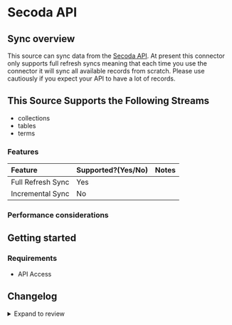 # Secoda API

## Sync overview

This source can sync data from the [Secoda API](https://docs.secoda.co/secoda-api). At present this connector only supports full refresh syncs meaning that each time you use the connector it will sync all available records from scratch. Please use cautiously if you expect your API to have a lot of records.

## This Source Supports the Following Streams

- collections
- tables
- terms

### Features

| Feature           | Supported?\(Yes/No\) | Notes |
| :---------------- | :------------------- | :---- |
| Full Refresh Sync | Yes                  |       |
| Incremental Sync  | No                   |       |

### Performance considerations

## Getting started

### Requirements

- API Access

## Changelog

<details>
  <summary>Expand to review</summary>

| Version | Date       | Pull Request                                              | Subject                                  |
| :------ | :--------- | :-------------------------------------------------------- | :--------------------------------------- |
| 0.2.10 | 2024-12-28 | [50692](https://github.com/airbytehq/airbyte/pull/50692) | Update dependencies |
| 0.2.9 | 2024-12-21 | [50271](https://github.com/airbytehq/airbyte/pull/50271) | Update dependencies |
| 0.2.8 | 2024-12-14 | [49691](https://github.com/airbytehq/airbyte/pull/49691) | Update dependencies |
| 0.2.7 | 2024-12-12 | [49362](https://github.com/airbytehq/airbyte/pull/49362) | Update dependencies |
| 0.2.6 | 2024-12-11 | [49076](https://github.com/airbytehq/airbyte/pull/49076) | Starting with this version, the Docker image is now rootless. Please note that this and future versions will not be compatible with Airbyte versions earlier than 0.64 |
| 0.2.5 | 2024-11-05 | [48360](https://github.com/airbytehq/airbyte/pull/48360) | Revert to source-declarative-manifest v5.17.0 |
| 0.2.4 | 2024-11-05 | [48337](https://github.com/airbytehq/airbyte/pull/48337) | Update dependencies |
| 0.2.3 | 2024-10-29 | [47908](https://github.com/airbytehq/airbyte/pull/47908) | Update dependencies |
| 0.2.2 | 2024-10-28 | [47566](https://github.com/airbytehq/airbyte/pull/47566) | Update dependencies |
| 0.2.1 | 2024-08-16 | [44196](https://github.com/airbytehq/airbyte/pull/44196) | Bump source-declarative-manifest version |
| 0.2.0 | 2024-08-14 | [44074](https://github.com/airbytehq/airbyte/pull/44074) | Refactor connector to manifest-only format |
| 0.1.14 | 2024-08-12 | [43864](https://github.com/airbytehq/airbyte/pull/43864) | Update dependencies |
| 0.1.13 | 2024-08-10 | [43631](https://github.com/airbytehq/airbyte/pull/43631) | Update dependencies |
| 0.1.12 | 2024-08-03 | [43097](https://github.com/airbytehq/airbyte/pull/43097) | Update dependencies |
| 0.1.11 | 2024-07-27 | [42829](https://github.com/airbytehq/airbyte/pull/42829) | Update dependencies |
| 0.1.10 | 2024-07-20 | [42189](https://github.com/airbytehq/airbyte/pull/42189) | Update dependencies |
| 0.1.9 | 2024-07-13 | [41723](https://github.com/airbytehq/airbyte/pull/41723) | Update dependencies |
| 0.1.8 | 2024-07-10 | [41459](https://github.com/airbytehq/airbyte/pull/41459) | Update dependencies |
| 0.1.7 | 2024-07-09 | [41202](https://github.com/airbytehq/airbyte/pull/41202) | Update dependencies |
| 0.1.6 | 2024-07-06 | [40848](https://github.com/airbytehq/airbyte/pull/40848) | Update dependencies |
| 0.1.5 | 2024-06-25 | [40266](https://github.com/airbytehq/airbyte/pull/40266) | Update dependencies |
| 0.1.4 | 2024-06-22 | [39983](https://github.com/airbytehq/airbyte/pull/39983) | Update dependencies |
| 0.1.3 | 2024-06-05 | [38932](https://github.com/airbytehq/airbyte/pull/38932) | Make connector compatible with builder |
| 0.1.2 | 2024-06-04 | [38957](https://github.com/airbytehq/airbyte/pull/38957) | [autopull] Upgrade base image to v1.2.1 |
| 0.1.1 | 2024-05-21 | [38530](https://github.com/airbytehq/airbyte/pull/38530) | [autopull] base image + poetry + up_to_date |
| 0.1.0   | 2022-10-27 | [#18378](https://github.com/airbytehq/airbyte/pull/18378) | 🎉 New Source: Secoda API [low-code CDK] |

</details>
